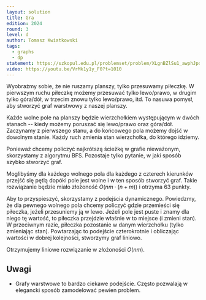 ```yaml
---
layout: solution
title: Gra
edition: 2024
round: 3
level: d
author: Tomasz Kwiatkowski
tags:
  - graphs
  - dp
statement: https://szkopul.edu.pl/problemset/problem/XLgnBZlSu1_awphJpdcJ14Sn/site/
video: https://youtu.be/VrMk1y1y_F0?t=1010
---
```


Wyobraźmy sobie, że nie ruszamy planszy, tylko przesuwamy piłeczkę.
W pierwszym ruchu piłeczkę możemy przesuwać tylko lewo/prawo,
w drugim tylko góra/dół, w trzecim znowu tylko lewo/prawo, itd.
To nasuwa pomysł, aby stworzyć graf warstwowy z naszej planszy.

Każde wolne pole na planszy będzie wierzchołkiem występującym
w dwóch stanach -- kiedy możemy poruszać się lewo/prawo oraz góra/dół.
Zaczynamy z pierwszego stanu, a do końcowego pola możemy dojść w dowolnym stanie.
Każdy ruch zmienia stan wierzchołka, do którego idziemy.

Ponieważ chcemy policzyć najkrótszą ścieżkę w grafie nieważonym,
skorzystamy z algorytmu BFS. Pozostaje tylko pytanie, w jaki sposób
szybko stworzyć graf.

Moglibyśmy dla każdego wolnego pola dla każdego z czterech kierunków
przejść się pętlą dopóki pole jest wolne i w ten sposób stworzyć graf.
Takie rozwiązanie będzie miało złożoność $O(nm\cdot(n+m))$ i otrzyma 63 punkty.

Aby to przyspieszyć, skorzystamy z podejścia dynamicznego.
Powiedzmy, że dla pewnego wolnego pola chcemy policzyć
gdzie przemieści się piłeczka, jeżeli przesuniemy ją w lewo.
Jeżeli pole jest puste i znamy dla niego tę wartość,
to piłeczka przejdzie właśnie w to miejsce (i zmieni stan). W przeciwnym razie,
piłeczka pozostanie w danym wierzchołku (tylko zmieniając stan).
Powtarzając to podejście czterokrotnie i obliczając wartości w dobrej kolejności,
stworzymy graf liniowo.

Otrzymujemy liniowe rozwiązanie w złożoności $O(nm)$.

## Uwagi

- Grafy warstwowe to bardzo ciekawe podejście. Często pozwalają w elegancki sposób zamodelować pewien problem.
